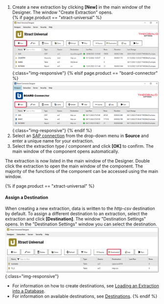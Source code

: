 
1. Create a new extraction by clicking **[New]** in the main window of the Designer. The window "Create Extraction" opens.<br>
{% if page.product == "xtract-universal" %} ![New](/img/content/xu/xu-intro.png){:class="img-responsive"}
{% elsif page.product == "board-connector" %}![New](/img/content/board/bc-intro.png){:class="img-responsive"} {% endif %}
2. Select an [SAP connection](./introduction/sap-connection) from the drop-down menu in **Source** and enter a unique name for your extraction.
3. Select the extraction type / component and click **[OK]** to confirm. The main window of the component opens automatically.

The extraction is now listed in the main window of the Designer. 
Double click the extraction to open the main window of the component.
The majority of the functions of the component can be accessed using the main window.

{% if page.product == "xtract-universal" %}
#### Assign a Destination

When creating a new extraction, data is written to the *http-csv* destination by default.
To assign a different destination to an extraction, select the extraction and click **[Destination]**.
The window "Destination Settings" opens. 
In the "Destination Settings" window you can select the destination.<br>
![Destinations](/img/content/xu/xu_designer_destination.png){:class="img-responsive"}

- For information on how to create destinations, see [Loading an Extraction into a Database](./getting-started/load-an-extraction-into_database).
- For information on available destinations, see [Destinations](./destinations).
{% endif %}